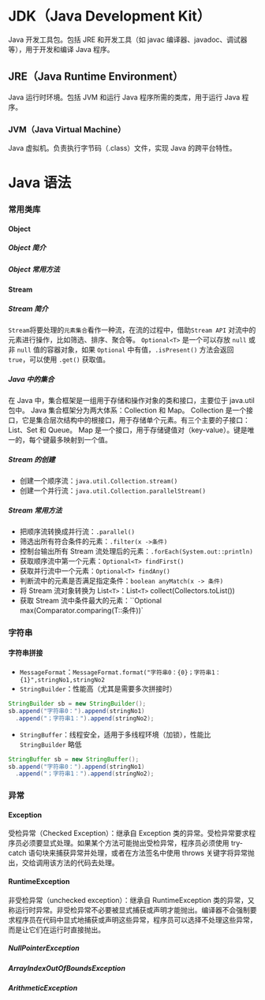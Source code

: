 # JDK（Java Development Kit）
Java 开发工具包。包括 JRE 和开发工具（如 javac 编译器、javadoc、调试器等），用于开发和编译 Java 程序。
## JRE（Java Runtime Environment）
Java 运行时环境。包括 JVM 和运行 Java 程序所需的类库，用于运行 Java 程序。
### JVM（Java Virtual Machine）
Java 虚拟机。负责执行字节码（.class）文件，实现 Java 的跨平台特性。
# Java 语法
### 常用类库
#### Object
##### Object 简介
##### Object 常用方法

#### Stream
##### Stream 简介
`Stream`将要处理的`元素集合`看作一种流，在流的过程中，借助`Stream API` 对流中的元素进行操作，比如筛选、排序、聚合等。
`Optional<T>` 是一个可以存放 `null` 或非 `null` 值的容器对象，如果 `Optional` 中有值，`.isPresent()` 方法会返回 `true`，可以使用 `.get()` 获取值。
##### Java 中的集合
在 Java 中，集合框架是一组用于存储和操作对象的类和接口，主要位于 java.util 包中。
Java 集合框架分为两大体系：Collection 和 Map。
Collection 是一个接口，它是集合层次结构中的根接口，用于存储单个元素。有三个主要的子接口：List、Set 和 Queue。
Map 是一个接口，用于存储键值对（key-value）。键是唯一的，每个键最多映射到一个值。

##### Stream 的创建
- 创建一个顺序流：`java.util.Collection.stream()`
- 创建一个并行流：`java.util.Collection.parallelStream()`
##### Stream 常用方法
- 把顺序流转换成并行流：`.parallel()`
- 筛选出所有符合条件的元素：`.filter(x ->条件)`
- 控制台输出所有 Stream 流处理后的元素：`.forEach(System.out::println)`
- 获取顺序流中第一个元素：`Optional<T> findFirst()`
- 获取并行流中一个元素：`Optional<T> findAny()`
- 判断流中的元素是否满足指定条件：`boolean anyMatch(x -> 条件)`
- 将 Stream 流对象转换为 List`<T>`：List`<T>` collect(Collectors.toList())
- 获取 Stream 流中条件最大的元素：``Optional<T> max(Comparator.comparing(T::条件))`
### 字符串
#### 字符串拼接
- `MessageFormat`：`MessageFormat.format("字符串0：{0}；字符串1：{1}",stringNo1,stringNo2`
- `StringBuilder`：性能高（尤其是需要多次拼接时）
```java
StringBuilder sb = new StringBuilder();
sb.append("字符串0：").append(stringNo1)
  .append("；字符串1：").append(stringNo2);
```
- `StringBuffer`：线程安全，适用于多线程环境（加锁），性能比 `StringBuilder` 略低
```java
StringBuffer sb = new StringBuffer();
sb.append("字符串0：").append(stringNo1)
  .append("；字符串1：").append(stringNo2);
```
### 异常
#### Exception
受检异常（Checked Exception）：继承自 Exception 类的异常。受检异常要求程序员必须要显式处理。如果某个方法可能抛出受检异常，程序员必须使用 try-catch 语句块来捕获异常并处理，或者在方法签名中使用 throws 关键字将异常抛出，交给调用该方法的代码去处理。
#### RuntimeException
非受检异常（unchecked exception）：继承自 RuntimeException 类的异常，又称运行时异常。非受检异常不必要被显式捕获或声明才能抛出。编译器不会强制要求程序员在代码中显式地捕获或声明这些异常，程序员可以选择不处理这些异常，而是让它们在运行时直接抛出。
##### NullPointerException
##### ArrayIndexOutOfBoundsException
##### ArithmeticException